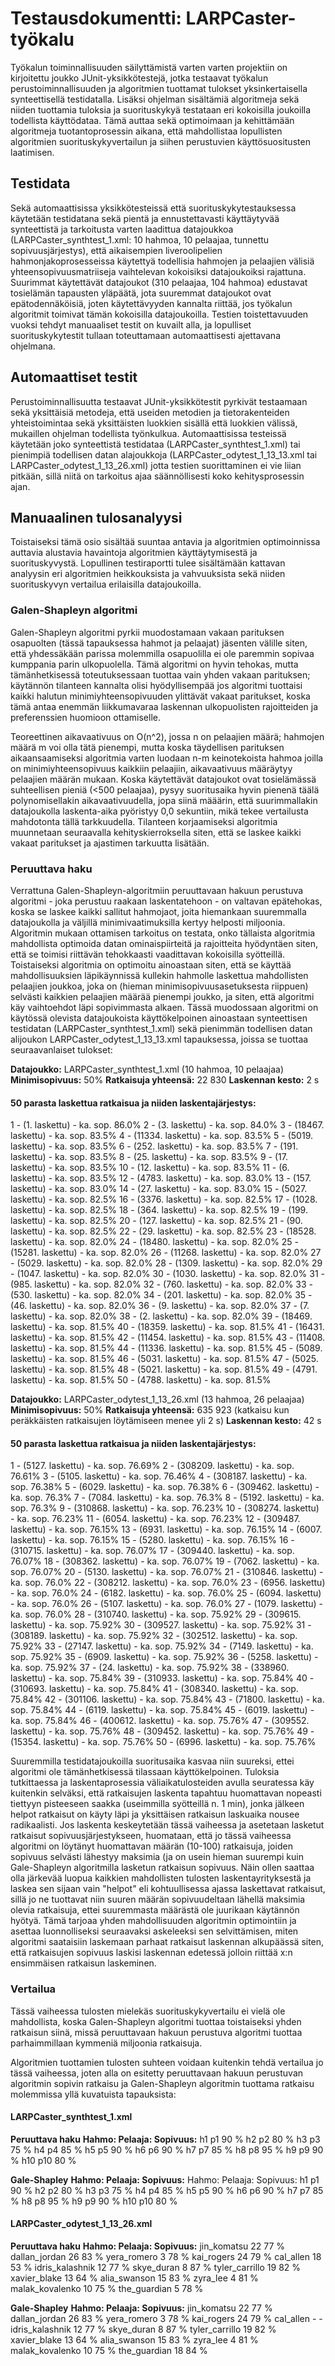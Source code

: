 # Testausdokumentti: LARPCaster-työkalu

Työkalun toiminnallisuuden säilyttämistä varten varten projektiin on kirjoitettu joukko JUnit-yksikkötestejä, jotka testaavat työkalun perustoiminnallisuuden ja algoritmien tuottamat tulokset yksinkertaisella synteettisellä testidatalla. Lisäksi ohjelman sisältämiä algoritmeja sekä niiden tuottamia tuloksia ja suorituskykyä testataan eri kokoisilla joukoilla todellista käyttödataa. Tämä auttaa sekä optimoimaan ja kehittämään algoritmeja tuotantoprosessin aikana, että mahdollistaa lopullisten algoritmien suorituskykyvertailun ja siihen perustuvien käyttösuositusten laatimisen. 

## Testidata
Sekä automaattisissa yksikkötesteissä että suorituskykytestauksessa käytetään testidatana sekä pientä ja ennustettavasti käyttäytyvää synteettistä ja tarkoitusta varten laadittua datajoukkoa (LARPCaster_synthtest_1.xml: 10 hahmoa, 10 pelaajaa, tunnettu sopivuusjärjestys), että aikaisempien liveroolipelien hahmonjakoprosesseissa käytettyä todellisia hahmojen ja pelaajien välisiä yhteensopivuusmatriiseja vaihtelevan kokoisiksi datajoukoiksi rajattuna. Suurimmat käytettävät datajoukot (310 pelaajaa, 104 hahmoa) edustavat tosielämän tapausten yläpäätä, jota suuremmat datajoukot ovat epätodennäköisiä, joten käytettävyyden kannalta riittää, jos työkalun algoritmit toimivat tämän kokoisilla datajoukoilla. Testien toistettavuuden vuoksi tehdyt manuaaliset testit on kuvailt alla, ja lopulliset suorituskykytestit tullaan toteuttamaan automaattisesti ajettavana ohjelmana.

## Automaattiset testit
Perustoiminnallisuutta testaavat JUnit-yksikkötestit pyrkivät testaamaan sekä yksittäisiä metodeja, että useiden metodien ja tietorakenteiden yhteistoimintaa sekä yksittäisten luokkien sisällä että luokkien välissä, mukaillen ohjelman todellista työnkulkua. Automaattisissa testeissä käytetään joko synteettistä testidataa (LARPCaster_synthtest_1.xml) tai pienimpiä todellisen datan alajoukkoja (LARPCaster_odytest_1_13_13.xml tai LARPCaster_odytest_1_13_26.xml) jotta testien suorittaminen ei vie liian pitkään, sillä niitä on tarkoitus ajaa säännöllisesti koko kehitysprosessin ajan.

## Manuaalinen tulosanalyysi
Toistaiseksi tämä osio sisältää suuntaa antavia ja algoritmien optimoinnissa auttavia alustavia havaintoja algoritmien käyttäytymisestä ja suorituskyvystä. Lopullinen testiraportti tulee sisältämään kattavan analyysin eri algoritmien heikkouksista ja vahvuuksista sekä niiden suorituskyvyn vertailua erilaisilla datajoukoilla.

### Galen-Shapleyn algoritmi
Galen-Shapleyn algoritmi pyrkii muodostamaan vakaan parituksen osapuolten (tässä tapauksessa hahmot ja pelaajat) jäsenten välille siten, että yhdessäkään parissa molemmilla osapuolilla ei ole paremmin sopivaa kumppania parin ulkopuolella. Tämä algoritmi on hyvin tehokas, mutta tämänhetkisessä toteutuksessaan tuottaa vain yhden vakaan parituksen; käytännön tilanteen kannalta olisi hyödyllisempää jos algoritmi tuottaisi kaikki halutun minimiyhteensopivuuden ylittävät vakaat paritukset, koska tämä antaa enemmän liikkumavaraa laskennan ulkopuolisten rajoitteiden ja preferenssien huomioon ottamiselle.

Teoreettinen aikavaativuus on O(n^2), jossa n on pelaajien määrä; hahmojen määrä m voi olla tätä pienempi, mutta koska täydellisen parituksen aikaansaamiseksi algoritmia varten luodaan n-m keinotekoista hahmoa joilla on minimiyhteensopivuus kaikkiin pelaajiin, aikavaativuus määräytyy pelaajien määrän mukaan. Koska käytettävät datajoukot ovat tosielämässä suhteellisen pieniä (<500 pelaajaa), pysyy suoritusaika hyvin pienenä täälä polynomisellakin aikavaativuudella, jopa siinä määärin, että suurimmallakin datajoukolla laskenta-aika pyöristyy 0,0 sekuntiin, mikä tekee vertailusta mahdotonta tällä tarkkuudella. Tilanteen korjaamiseksi algoritmia muunnetaan seuraavalla kehityskierroksella siten, että se laskee kaikki vakaat paritukset ja ajastimen tarkuutta lisätään.

### Peruuttava haku
Verrattuna Galen-Shapleyn-algoritmiin peruuttavaan hakuun perustuva algoritmi - joka perustuu raakaan laskentatehoon - on valtavan epätehokas, koska se laskee kaikki sallitut hahmojaot, joita hiemankaan suuremmalla datajoukolla ja väljillä minimivaatimuksilla kertyy helposti miljoonia. Algoritmin mukaan ottamisen tarkoitus on testata, onko tällaista algoritmia mahdollista optimoida datan ominaispiirteitä ja rajoitteita hyödyntäen siten, että se toimisi riittävän tehokkaasti vaadittavan kokoisilla syötteillä. Toistaiseksi algoritmia on optimoitu ainoastaan siten, että se käyttää mahdollisuuksien läpikäynnissä kullekin hahmolle laskettua mahdollisten pelaajien joukkoa, joka on (hieman minimisopivuusasetuksesta riippuen) selvästi kaikkien pelaajien määrää pienempi joukko, ja siten, että algoritmi käy vaihtoehdot läpi sopivimmasta alkaen. Tässä muodossaan algoritmi on käytössä olevista datajoukoista käyttökelpoinen ainoastaan synteettisen testidatan (LARPCaster_synthtest_1.xml) sekä pienimmän todellisen datan alijoukon LARPCaster_odytest_1_13_13.xml tapauksessa, joissa se tuottaa seuraavanlaiset tulokset:

**Datajoukko:** LARPCaster_synthtest_1.xml (10 hahmoa, 10 pelaajaa)
**Minimisopivuus:** 50%
**Ratkaisuja yhteensä:** 22 830
**Laskennan kesto:** 2 s

#### 50 parasta laskettua ratkaisua ja niiden laskentajärjestys:
 1 - (1. laskettu) - ka. sop. 86.0%
 2 - (3. laskettu) - ka. sop. 84.0%
 3 - (18467. laskettu) - ka. sop. 83.5%
 4 - (11334. laskettu) - ka. sop. 83.5%
 5 - (5019. laskettu) - ka. sop. 83.5%
 6 - (252. laskettu) - ka. sop. 83.5%
 7 - (191. laskettu) - ka. sop. 83.5%
 8 - (25. laskettu) - ka. sop. 83.5%
 9 - (17. laskettu) - ka. sop. 83.5%
 10 - (12. laskettu) - ka. sop. 83.5%
 11 - (6. laskettu) - ka. sop. 83.5%
 12 - (4783. laskettu) - ka. sop. 83.0%
 13 - (157. laskettu) - ka. sop. 83.0%
 14 - (27. laskettu) - ka. sop. 83.0%
 15 - (5027. laskettu) - ka. sop. 82.5%
 16 - (3376. laskettu) - ka. sop. 82.5%
 17 - (1028. laskettu) - ka. sop. 82.5%
 18 - (364. laskettu) - ka. sop. 82.5%
 19 - (199. laskettu) - ka. sop. 82.5%
 20 - (127. laskettu) - ka. sop. 82.5%
 21 - (90. laskettu) - ka. sop. 82.5%
 22 - (29. laskettu) - ka. sop. 82.5%
 23 - (18528. laskettu) - ka. sop. 82.0%
 24 - (18480. laskettu) - ka. sop. 82.0%
 25 - (15281. laskettu) - ka. sop. 82.0%
 26 - (11268. laskettu) - ka. sop. 82.0%
 27 - (5029. laskettu) - ka. sop. 82.0%
 28 - (1309. laskettu) - ka. sop. 82.0%
 29 - (1047. laskettu) - ka. sop. 82.0%
 30 - (1030. laskettu) - ka. sop. 82.0%
 31 - (985. laskettu) - ka. sop. 82.0%
 32 - (760. laskettu) - ka. sop. 82.0%
 33 - (530. laskettu) - ka. sop. 82.0%
 34 - (201. laskettu) - ka. sop. 82.0%
 35 - (46. laskettu) - ka. sop. 82.0%
 36 - (9. laskettu) - ka. sop. 82.0%
 37 - (7. laskettu) - ka. sop. 82.0%
 38 - (2. laskettu) - ka. sop. 82.0%
 39 - (18469. laskettu) - ka. sop. 81.5%
 40 - (18359. laskettu) - ka. sop. 81.5%
 41 - (16431. laskettu) - ka. sop. 81.5%
 42 - (11454. laskettu) - ka. sop. 81.5%
 43 - (11408. laskettu) - ka. sop. 81.5%
 44 - (11336. laskettu) - ka. sop. 81.5%
 45 - (5089. laskettu) - ka. sop. 81.5%
 46 - (5031. laskettu) - ka. sop. 81.5%
 47 - (5025. laskettu) - ka. sop. 81.5%
 48 - (5021. laskettu) - ka. sop. 81.5%
 49 - (4791. laskettu) - ka. sop. 81.5%
 50 - (4788. laskettu) - ka. sop. 81.5%

**Datajoukko:** LARPCaster_odytest_1_13_26.xml (13 hahmoa, 26 pelaajaa)
**Minimisopivuus:** 50%
**Ratkaisuja yhteensä:** 635 923 (katkaisu kun peräkkäisten ratkaisujen löytämiseen menee yli 2 s)
**Laskennan kesto:** 42 s
#### 50 parasta laskettua ratkaisua ja niiden laskentajärjestys:
 1 - (5127. laskettu) - ka. sop. 76.69%
 2 - (308209. laskettu) - ka. sop. 76.61%
 3 - (5105. laskettu) - ka. sop. 76.46%
 4 - (308187. laskettu) - ka. sop. 76.38%
 5 - (6029. laskettu) - ka. sop. 76.38%
 6 - (309462. laskettu) - ka. sop. 76.3%
 7 - (7084. laskettu) - ka. sop. 76.3%
 8 - (5192. laskettu) - ka. sop. 76.3%
 9 - (310868. laskettu) - ka. sop. 76.23%
 10 - (308274. laskettu) - ka. sop. 76.23%
 11 - (6054. laskettu) - ka. sop. 76.23%
 12 - (309487. laskettu) - ka. sop. 76.15%
 13 - (6931. laskettu) - ka. sop. 76.15%
 14 - (6007. laskettu) - ka. sop. 76.15%
 15 - (5280. laskettu) - ka. sop. 76.15%
 16 - (310715. laskettu) - ka. sop. 76.07%
 17 - (309440. laskettu) - ka. sop. 76.07%
 18 - (308362. laskettu) - ka. sop. 76.07%
 19 - (7062. laskettu) - ka. sop. 76.07%
 20 - (5130. laskettu) - ka. sop. 76.07%
 21 - (310846. laskettu) - ka. sop. 76.0%
 22 - (308212. laskettu) - ka. sop. 76.0%
 23 - (6956. laskettu) - ka. sop. 76.0%
 24 - (6182. laskettu) - ka. sop. 76.0%
 25 - (6094. laskettu) - ka. sop. 76.0%
 26 - (5107. laskettu) - ka. sop. 76.0%
 27 - (1079. laskettu) - ka. sop. 76.0%
 28 - (310740. laskettu) - ka. sop. 75.92%
 29 - (309615. laskettu) - ka. sop. 75.92%
 30 - (309527. laskettu) - ka. sop. 75.92%
 31 - (308189. laskettu) - ka. sop. 75.92%
 32 - (302512. laskettu) - ka. sop. 75.92%
 33 - (27147. laskettu) - ka. sop. 75.92%
 34 - (7149. laskettu) - ka. sop. 75.92%
 35 - (6909. laskettu) - ka. sop. 75.92%
 36 - (5258. laskettu) - ka. sop. 75.92%
 37 - (24. laskettu) - ka. sop. 75.92%
 38 - (338960. laskettu) - ka. sop. 75.84%
 39 - (310933. laskettu) - ka. sop. 75.84%
 40 - (310693. laskettu) - ka. sop. 75.84%
 41 - (308340. laskettu) - ka. sop. 75.84%
 42 - (301106. laskettu) - ka. sop. 75.84%
 43 - (71800. laskettu) - ka. sop. 75.84%
 44 - (6119. laskettu) - ka. sop. 75.84%
 45 - (6019. laskettu) - ka. sop. 75.84%
 46 - (400612. laskettu) - ka. sop. 75.76%
 47 - (309552. laskettu) - ka. sop. 75.76%
 48 - (309452. laskettu) - ka. sop. 75.76%
 49 - (15354. laskettu) - ka. sop. 75.76%
 50 - (6996. laskettu) - ka. sop. 75.76%

Suuremmilla testidatajoukoilla suoritusaika kasvaa niin suureksi, ettei algoritmi ole tämänhetkisessä tilassaan käyttökelpoinen. Tuloksia tutkittaessa ja laskentaprosessia väliaikatulosteiden avulla seuratessa käy kuitenkin selväksi, että ratkaisujen laskenta tapahtuu huomattavan nopeasti tiettyyn pisteeseen saakka (useimmilla syötteillä n. 1 min), jonka jälkeen helpot ratkaisut on käyty läpi ja yksittäisen ratkaisun laskuaika nousee radikaalisti. Jos laskenta keskeytetään tässä vaiheessa ja asetetaan lasketut ratkaisut sopivuusjärjestykseen, huomataan, että jo tässä vaiheessa algoritmi on löytänyt huomattavan määrän (10-100) ratkaisuja, joiden sopivuus selvästi lähestyy maksimia (ja on usein hieman suurempi kuin Gale-Shapleyn algoritmilla lasketun ratkaisun sopivuus. Näin ollen saattaa olla järkevää luopua kaikkien mahdollisten tulosten laskentayrityksestä ja laskea sen sijaan vain "helpot" eli kohtuullisessa ajassa laskettavat ratkaisut, sillä jo ne tuottavat niin suuren määrän sopivuudeltaan lähellä maksimia olevia ratkaisuja, ettei suuremmasta määrästä ole juurikaan käytännön hyötyä. Tämä tarjoaa yhden mahdollisuuden algoritmin optimointiin ja asettaa luonnolliseksi seuraavaksi askeleeksi sen selvittämisen, miten algoritmi saataisiin laskemaan parhaat ratkaisut laskennan alkupäässä siten, että ratkaisujen sopivuus laskisi laskennan edetessä jolloin riittää x:n ensimmäisen ratkaisun laskeminen. 

### Vertailua

Tässä vaiheessa tulosten mielekäs suorituskykyvertailu ei vielä ole mahdollista, koska Galen-Shapleyn algoritmi tuottaa toistaiseksi yhden ratkaisun siinä, missä peruuttavaan hakuun perustuva algoritmi tuottaa parhaimmillaan kymmeniä miljoonia ratkaisuja.

Algoritmien tuottamien tulosten suhteen voidaan kuitenkin tehdä vertailua jo tässä vaiheessa, joten alla on esitetty peruuttavaan hakuun perustuvan algoritmin sopivin ratkaisu ja Galen-Shapleyn algoritmin tuottama ratkaisu molemmissa yllä kuvatuista tapauksista:

#### LARPCaster_synthtest_1.xml

**Peruuttava haku**
**Hahmo:                  Pelaaja:                Sopivuus:**
h1                      p1                      90 %
h2                      p2                      80 %
h3                      p3                      75 %
h4                      p4                      85 %
h5                      p5                      90 %
h6                      p6                      90 %
h7                      p7                      85 %
h8                      p8                      95 %
h9                      p9                      90 %
h10                     p10                     80 %

**Gale-Shapley**
**Hahmo:                  Pelaaja:                Sopivuus:**
Hahmo:                  Pelaaja:                Sopivuus:
h1                      p1                      90 %
h2                      p2                      80 %
h3                      p3                      75 %
h4                      p4                      85 %
h5                      p5                      90 %
h6                      p6                      90 %
h7                      p7                      85 %
h8                      p8                      95 %
h9                      p9                      90 %
h10                     p10                     80 %

#### LARPCaster_odytest_1_13_26.xml

**Peruuttava haku**
**Hahmo:                  Pelaaja:                Sopivuus:**
jin_komatsu             22                      77 %
dallan_jordan           26                      83 %
yera_romero             3                       78 %
kai_rogers              24                      79 %
cal_allen               18                      53 %
idris_kalashnik         12                      77 %
skye_duran              8                       87 %
tyler_carrillo          19                      82 %
xavier_blake            13                      64 %
alia_swanson            15                      83 %
zyra_lee                4                       81 %
malak_kovalenko         10                      75 %
the_guardian            5                       78 %

**Gale-Shapley**
**Hahmo:                  Pelaaja:                Sopivuus:**
jin_komatsu             22                      77 %
dallan_jordan           26                      83 %
yera_romero             3                       78 %
kai_rogers              24                      79 %
cal_allen               -                       -
idris_kalashnik         12                      77 %
skye_duran              8                       87 %
tyler_carrillo          19                      82 %
xavier_blake            13                      64 %
alia_swanson            15                      83 %
zyra_lee                4                       81 %
malak_kovalenko         10                      75 %
the_guardian            18                      84 %
